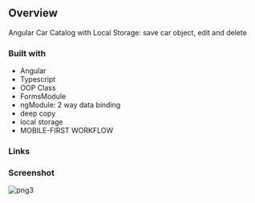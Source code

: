 ## Overview
Angular Car Catalog with Local Storage: save car object, edit and delete

### Built with

- Angular
- Typescript
- OOP Class
- FormsModule
- ngModule: 2 way data binding
- deep copy
- local storage
- MOBILE-FIRST WORKFLOW

### Links

### Screenshot
![png3](https://github.com/PriskinZsuzsanna/angular-car-catalog/assets/121173949/f2b01e48-7854-44dc-85c1-039b7911c561)
